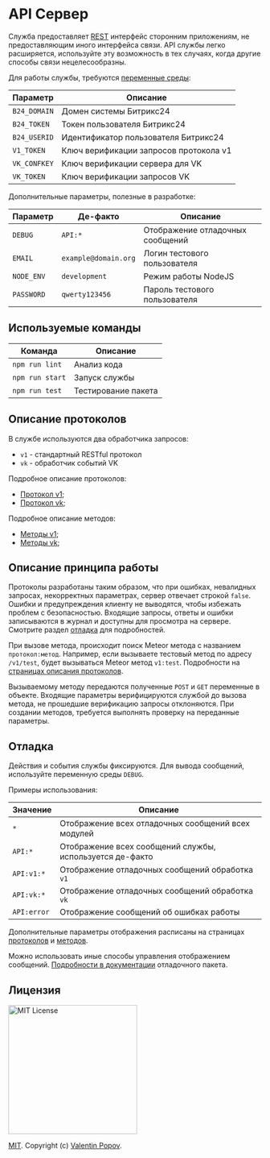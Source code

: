 # API Сервер

Служба предоставляет
[REST](https://ru.wikipedia.org/wiki/REST)
интерфейс сторонним приложениям, не предоставляющим иного интерфейса связи.
API службы легко расширяется, используйте эту возможность в тех случаях, когда другие способы связи нецелесообразны.

Для работы службы, требуются
[переменные среды](https://ru.wikipedia.org/wiki/%D0%9F%D0%B5%D1%80%D0%B5%D0%BC%D0%B5%D0%BD%D0%BD%D0%B0%D1%8F_%D1%81%D1%80%D0%B5%D0%B4%D1%8B):

| Параметр      | Описание                                |
| ------------- | --------------------------------------- |
| `B24_DOMAIN`  | Домен системы Битрикс24                 |
| `B24_TOKEN`   | Токен пользователя Битрикс24            |
| `B24_USERID`  | Идентификатор пользователя Битрикс24    |
| `V1_TOKEN`    | Ключ верификации запросов протокола v1  |
| `VK_CONFKEY`  | Ключ верификации сервера для VK         |
| `VK_TOKEN`    | Ключ верификации запросов VK            |

Дополнительные параметры, полезные в разработке:

| Параметр    | Де-факто              | Описание                          |
| ----------- | --------------------- | --------------------------------- |
| `DEBUG`     | `API:*`               | Отображение отладочных сообщений  |
| `EMAIL`     | `example@domain.org`  | Логин тестового пользователя      |
| `NODE_ENV`  | `development`         | Режим работы NodeJS               |
| `PASSWORD`  | `qwerty123456`        | Пароль тестового пользователя     |

## Используемые команды

| Команда         | Описание            |
| --------------- | ------------------- |
| `npm run lint`  | Анализ кода         |
| `npm run start` | Запуск службы       |
| `npm run test`  | Тестирование пакета |

## Описание протоколов

В службе используются два обработчика запросов:
* `v1` - стандартный RESTful протокол
* `vk` - обработчик событий VK

Подробное описание протоколов:
* [Протокол v1](server/routes/v1/README.md);
* [Протокол vk](server/routes/vk/README.md);

Подробное описание методов:
* [Методы v1](server/methods/v1/README.md);
* [Методы vk](server/methods/v1/README.md);

## Описание принципа работы

Протоколы разработаны таким образом, что при ошибках, невалидных запросах, некорректных параметрах, сервер отвечает строкой `false`.
Ошибки и предупреждения клиенту не выводятся, чтобы избежать проблем с безопасностью.
Входящие запросы, ответы и ошибки записываются в журнал и доступны для просмотра на сервере.
Смотрите раздел
[отладка](#%D0%9E%D1%82%D0%BB%D0%B0%D0%B4%D0%BA%D0%B0)
для подробностей.

При вызове метода, происходит поиск Meteor метода с названием `протокол:метод`.
Например, если вызываете тестовый метод по адресу `/v1/test`, будет вызываться Meteor метод `v1:test`.
Подробности на
[страницах описания протоколов](#%D0%9E%D0%BF%D0%B8%D1%81%D0%B0%D0%BD%D0%B8%D0%B5-%D0%BF%D1%80%D0%BE%D1%82%D0%BE%D0%BA%D0%BE%D0%BB%D0%BE%D0%B2).

Вызываемому методу передаются полученные `POST` и `GET` переменные в объекте.
Входящие параметры верифицируются службой до вызова метода, не прошедшие верификацию запросы отклоняются.
При создании методов, требуется выполнять проверку на переданные параметры.

## Отладка

Действия и события службы фиксируются.
Для вывода сообщений, используйте переменную среды `DEBUG`.

Примеры использования:

| Значение    | Описание                                                  |
| ----------- | --------------------------------------------------------- |
| `*`         | Отображение всех отладочных сообщений всех модулей        |
| `API:*`     | Отображение всех сообщений службы, используется де-факто  |
| `API:v1:*`  | Отображение отладочных сообщений обработка `v1`           |
| `API:vk:*`  | Отображение отладочных сообщений обработка `vk`           |
| `API:error` | Отображение сообщений об ошибках работы                   |

Дополнительные параметры отображения расписаны на страницах
[протоколов](#%D0%9E%D0%BF%D0%B8%D1%81%D0%B0%D0%BD%D0%B8%D0%B5-%D0%BF%D1%80%D0%BE%D1%82%D0%BE%D0%BA%D0%BE%D0%BB%D0%BE%D0%B2)
и
[методов](#%D0%9E%D0%BF%D0%B8%D1%81%D0%B0%D0%BD%D0%B8%D0%B5-%D0%BF%D1%80%D0%BE%D1%82%D0%BE%D0%BA%D0%BE%D0%BB%D0%BE%D0%B2).

Можно использовать иные способы управления отображением сообщений.
[Подробности в документации](https://github.com/visionmedia/debug#readme)
отладочного пакета.

## Лицензия

<img width="256px" alt="MIT License" src="https://raw.githubusercontent.com/valentineus/valentineus.github.io/master/assets/images/7d05cad0-d553-42c7-be1f-7007926ba720.png" />

[MIT](LICENSE.txt).
Copyright (c)
[Valentin Popov](https://valentineus.link/).
